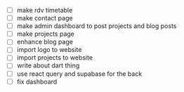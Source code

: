 - [ ] make rdv timetable
- [ ] make contact page
- [ ] make admin dashboard to post projects and blog posts
- [ ] make projects page
- [ ] enhance blog page
- [ ] import logo to website
- [ ] import projects to website
- [ ] write about dart thing
- [ ] use react query and supabase for the back
- [ ] fix dashboard
